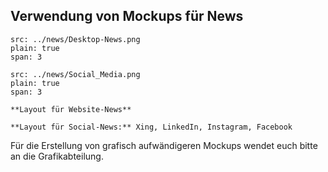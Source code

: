 ## Verwendung von Mockups für News

```image
src: ../news/Desktop-News.png
plain: true
span: 3
```

```image
src: ../news/Social_Media.png
plain: true
span: 3
```

```hint|span-3
**Layout für Website-News**
```

```hint|span-3
**Layout für Social-News:** Xing, LinkedIn, Instagram, Facebook
```

Für die Erstellung von grafisch aufwändigeren Mockups wendet euch bitte an die Grafikabteilung.